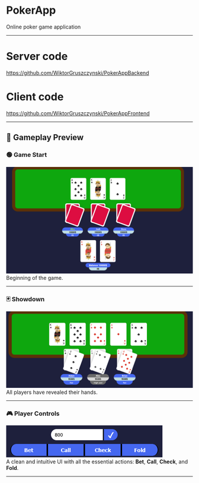 # PokerApp
Online poker game application

---
# Server code
https://github.com/WiktorGruszczynski/PokerAppBackend

# Client code
https://github.com/WiktorGruszczynski/PokerAppFrontend


---
## 📸 Gameplay Preview

### 🟢 Game Start  
![Start of a poker game – cards dealt](./images/poker1.png)  
Beginning of the game.

---

### 🃏 Showdown  
![All players reveal their cards](./images/poker_end.png)  
All players have revealed their hands.

---

### 🎮 Player Controls  
![Buttons: Bet, Call, Check, Fold](./images/controls.png)  
A clean and intuitive UI with all the essential actions: **Bet**, **Call**, **Check**, and **Fold**.

---